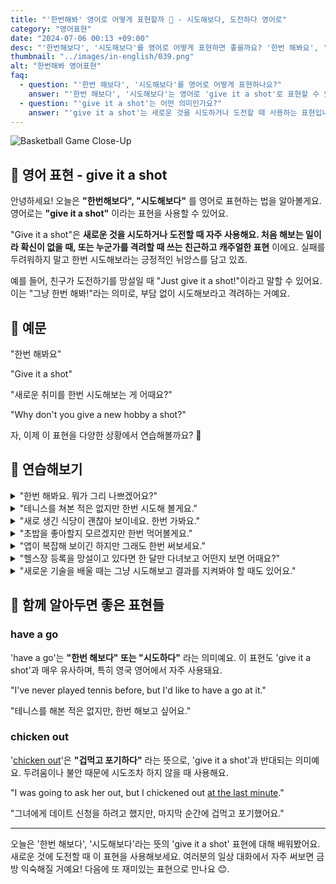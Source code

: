 ```yaml
---
title: "'한번해봐' 영어로 어떻게 표현할까 🎯 - 시도해보다, 도전하다 영어로"
category: "영어표현"
date: "2024-07-06 00:13 +09:00"
desc: "'한번해보다', '시도해보다'를 영어로 어떻게 표현하면 좋을까요? '한번 해봐요', '새로운 취미를 한번 시도해보는 게 어때요?' 등을 영어로 표현하는 법을 배워봅시다. 다양한 예문을 통해서 연습하고 본인의 표현으로 만들어 보세요."
thumbnail: "../images/in-english/039.png"
alt: "한번해봐 영어표현"
faq:
  - question: "'한번 해보다', '시도해보다'를 영어로 어떻게 표현하나요?"
    answer: "'한번 해보다', '시도해보다'는 영어로 'give it a shot'로 표현할 수 있습니다. 예를 들어, '한번 해봐요'는 'Give it a shot'로 말할 수 있습니다."
  - question: "'give it a shot'는 어떤 의미인가요?"
    answer: "'give it a shot'는 새로운 것을 시도하거나 도전할 때 사용하는 표현입니다. 처음 해보는 일에 대해 격려하거나, 실패를 두려워하지 말고 시도해보라는 긍정적인 뉘앙스를 담고 있습니다."
---
```


![Basketball Game Close-Up](../images/in-english/039-1.avif)

## 🌟 영어 표현 - give it a shot

안녕하세요! 오늘은 **"한번해보다", "시도해보다"** 를 영어로 표현하는 법을 알아볼게요. 영어로는 **"give it a shot"** 이라는 표현을 사용할 수 있어요.

"Give it a shot"은 **새로운 것을 시도하거나 도전할 때 자주 사용해요. 처음 해보는 일이라 확신이 없을 때, 또는 누군가를 격려할 때 쓰는 친근하고 캐주얼한 표현** 이에요. 실패를 두려워하지 말고 한번 시도해보라는 긍정적인 뉘앙스를 담고 있죠.

예를 들어, 친구가 도전하기를 망설일 때 "Just give it a shot!"이라고 말할 수 있어요. 이는 "그냥 한번 해봐!"라는 의미로, 부담 없이 시도해보라고 격려하는 거예요.

<div 
  data-inline-banner="🎉 새해에는 스픽 AI와 함께 영어 공부하자" 
  data-inline-banner-subtext="설날 특별 할인으로 60%할인 + 추가 7만원 할인! (~2/3)" 
  data-inline-banner-link="https://app.usespeak.com/kr-ko/sale/kr-affiliate-special/?ref=engple-inline"
  data-inline-banner-caption="해당 링크를 통해 구매시 일정액의 수수료를 지급받습니다.">
</div>

## 📖 예문

"한번 해봐요"

"Give it a shot"

"새로운 취미를 한번 시도해보는 게 어때요?"

"Why don't you give a new hobby a shot?"

자, 이제 이 표현을 다양한 상황에서 연습해볼까요? 🎯

## 💬 연습해보기

<details>
<summary>"한번 해봐요. 뭐가 그리 나쁘겠어요?"</summary>
<span>"Just give it a shot, what's the worst that could happen?"</span>
</details>

<details>
<summary>"테니스를 쳐본 적은 없지만 한번 시도해 볼게요."</summary>
<span>"I've never played tennis, but I'll give it a shot."</span>
</details>

<details>
<summary>"새로 생긴 식당이 괜찮아 보이네요. 한번 가봐요."</summary>
<span>"The new restaurant looks interesting. Let's give it a shot."</span>
</details>

<details>
<summary>"초밥을 좋아할지 모르겠지만 한번 먹어볼게요."</summary>
<span>"I'm not sure I'll like sushi, but I'll give it a shot."</span>
</details>

<details>
<summary>"앱이 복잡해 보이긴 하지만 그래도 한번 써보세요."</summary>
<span>"The app seems complicated, but give it a shot anyway."</span>
</details>

<details>
<summary>"헬스장 등록을 망설이고 있다면 한 달만 다녀보고 어떤지 보면 어때요?"</summary>
<span>"If you're unsure about joining the gym, why not give it a shot for a month and see how you feel?"</span>
</details>

<details>
<summary>"새로운 기술을 배울 때는 그냥 시도해보고 결과를 지켜봐야 할 때도 있어요."</summary>
<span>"<a href="/blog/in-english/269.when-it-comes-to/">When it comes to</a> <a href="/blog/in-english/245.learn/">learning</a> a new skill, sometimes you just have to give it a shot and see what happens."</span>
</details>

## 🤝 함께 알아두면 좋은 표현들

### have a go

'have a go'는 **"한번 해보다" 또는 "시도하다"** 라는 의미예요. 이 표현도 'give it a shot'과 매우 유사하며, 특히 영국 영어에서 자주 사용돼요.

"I've never played tennis before, but I'd like to have a go at it."

"테니스를 해본 적은 없지만, 한번 해보고 싶어요."

### chicken out

'[chicken out](/blog/in-english/263.chicken-out/)'은 **"겁먹고 포기하다"** 라는 뜻으로, 'give it a shot'과 반대되는 의미예요. 두려움이나 불안 때문에 시도조차 하지 않을 때 사용해요.

"I was going to ask her out, but I chickened out [at the last minute](/blog/in-english/221.at-the-last-minute/)."

"그녀에게 데이트 신청을 하려고 했지만, 마지막 순간에 겁먹고 포기했어요."

---

오늘은 '한번 해보다', '시도해보다'라는 뜻의 'give it a shot' 표현에 대해 배워봤어요. 새로운 것에 도전할 때 이 표현을 사용해보세요. 여러분의 일상 대화에서 자주 써보면 금방 익숙해질 거예요! 다음에 또 재미있는 표현으로 만나요 😊.
